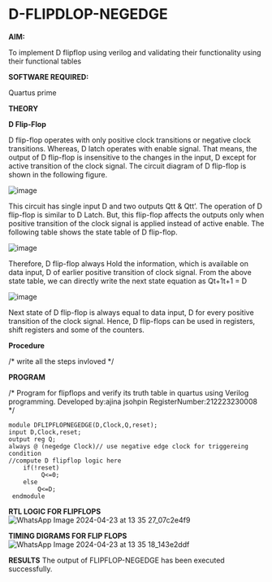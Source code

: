 # D-FLIPDLOP-NEGEDGE

**AIM:**

To implement  D flipflop using verilog and validating their functionality using their functional tables

**SOFTWARE REQUIRED:**

Quartus prime

**THEORY**

**D Flip-Flop**

D flip-flop operates with only positive clock transitions or negative clock transitions. Whereas, D latch operates with enable signal. That means, the output of D flip-flop is insensitive to the changes in the input, D except for active transition of the clock signal. The circuit diagram of D flip-flop is shown in the following figure.

![image](https://github.com/naavaneetha/D-FLIPDLOP-NEGEDGE/assets/154305477/48c81fe8-bc3f-40e7-95e2-519fc155ad51)

This circuit has single input D and two outputs Qtt & Qtt’. The operation of D flip-flop is similar to D Latch. But, this flip-flop affects the outputs only when positive transition of the clock signal is applied instead of active enable. The following table shows the state table of D flip-flop.

![image](https://github.com/naavaneetha/D-FLIPDLOP-NEGEDGE/assets/154305477/e5f3fda7-68ec-4a3a-a0a4-cf6f9cc4ab55)

Therefore, D flip-flop always Hold the information, which is available on data input, D of earlier positive transition of clock signal. From the above state table, we can directly write the next state equation as Qt+1t+1 = D

![image](https://github.com/naavaneetha/D-FLIPDLOP-NEGEDGE/assets/154305477/8592c0d8-2917-4142-91b9-d6c30dd891d2)

Next state of D flip-flop is always equal to data input, D for every positive transition of the clock signal. Hence, D flip-flops can be used in registers, shift registers and some of the counters.

**Procedure**

/* write all the steps invloved */

**PROGRAM**

/* Program for flipflops and verify its truth table in quartus using Verilog programming. 
Developed by:ajina jsohpin
RegisterNumber:212223230008
*/
```
module DFLIPFLOPNEGEDGE(D,Clock,Q,reset);
input D,Clock,reset;
output reg Q;
always @ (negedge Clock)// use negative edge clock for triggereing condition 
//compute D flipflop logic here
    if(!reset)
	     Q<=0;
	else
	    Q<=D;
 endmodule
```

**RTL LOGIC FOR FLIPFLOPS**
![WhatsApp Image 2024-04-23 at 13 35 27_07c2e4f9](https://github.com/ajinajoshpin/D-FLIPDLOP-NEGEDGE/assets/148514578/a7b9553d-4e8f-4df7-8abf-f70ff97f0daf)

**TIMING DIGRAMS FOR FLIP FLOPS**
![WhatsApp Image 2024-04-23 at 13 35 18_143e2ddf](https://github.com/ajinajoshpin/D-FLIPDLOP-NEGEDGE/assets/148514578/d7d02e98-1db3-4658-b175-59559aa440ef)


**RESULTS**
The output of FLIPFLOP-NEGEDGE has been executed successfully.
